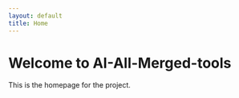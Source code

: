 ```yaml
---
layout: default
title: Home
---
```

# Welcome to AI-All-Merged-tools

This is the homepage for the project.
